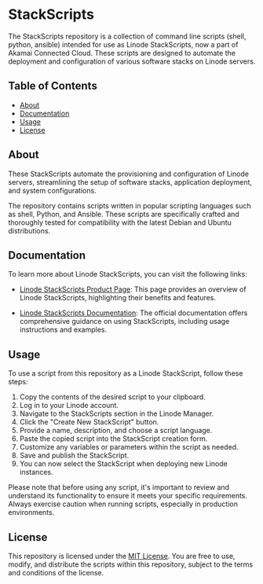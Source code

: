 # StackScripts

The StackScripts repository is a collection of command line scripts (shell, python, ansible) 
intended for use as Linode StackScripts, now a part of Akamai Connected Cloud. These 
scripts are designed to automate the deployment and configuration of various software stacks 
on Linode servers. 

## Table of Contents

- [About](#about)
- [Documentation](#documentation)
- [Usage](#usage)
- [License](#license)

## About

These StackScripts automate the provisioning and configuration of Linode servers, streamlining 
the setup of software stacks, application deployment, and system configurations.

The repository contains scripts written in popular scripting languages such as shell, 
Python, and Ansible. These scripts are specifically crafted and thoroughly tested 
for compatibility with the latest Debian and Ubuntu distributions.

## Documentation

To learn more about Linode StackScripts, you can visit the following 
links:

- [Linode StackScripts Product 
Page](https://www.linode.com/products/stackscripts/): This page provides 
an overview of Linode StackScripts, highlighting their benefits and 
features.

- [Linode StackScripts 
Documentation](https://www.linode.com/docs/products/tools/stackscripts/): 
The official documentation offers comprehensive guidance on using 
StackScripts, including usage instructions and examples.

## Usage

To use a script from this repository as a Linode StackScript, follow these steps:

1. Copy the contents of the desired script to your clipboard.
2. Log in to your Linode account.
3. Navigate to the StackScripts section in the Linode Manager.
4. Click the "Create New StackScript" button.
5. Provide a name, description, and choose a script language.
6. Paste the copied script into the StackScript creation form.
7. Customize any variables or parameters within the script as needed.
8. Save and publish the StackScript.
9. You can now select the StackScript when deploying new Linode instances.

Please note that before using any script, it's important to review and understand its 
functionality to ensure it meets your specific requirements. Always exercise caution 
when running scripts, especially in production environments.

## License

This repository is licensed under the [MIT License](LICENSE). You are free to use, modify, 
and distribute the scripts within this repository, subject to the terms and conditions of 
the license.
